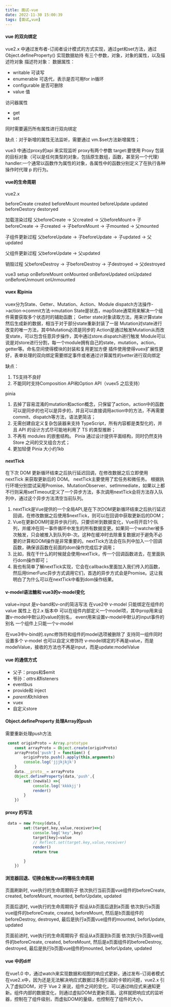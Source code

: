 ```yaml
---
title: 面试-vue
date: 2022-11-30 15:00:39
tags: [面试,vue]
---
```


#### vue 的双向绑定
vue2.x 中通过发布者-订阅者设计模式的方式实现，通过get和set方法，通过Object.defineProperty() 实现数据劫持
有三个参数，对象，对象的属性，以及描述符对象
描述符对象： 数据属性：
- writable 可读写
- enumerable 可迭代，表示是否可用for in循环
- configurable 是否可删除
- value 值

访问器属性
- get
- set

同时需要遍历所有属性进行双向绑定


缺点：对于新增的属性无法监听，需要通过 vm.$set方法新增属性；

vue3 中通过proxy的api 来实现监听
proxy有两个参数
target:要使用 Proxy 包装的目标对象（可以是任何类型的对象，包括原生数组，函数，甚至另一个代理）
handler:一个通常以函数作为属性的对象，各属性中的函数分别定义了在执行各种操作时代理 p 的行为。


#### vue的生命周期
vue2.x

beforeCreate
created
beforeMount
mounted
beforeUpdate
updated
beforeDestory
destoryed

加载渲染过程
父beforeCreate -> 父created -> 父beforeMount-> 子beforeCreate -> 子created -> 子beforeMount -> 子mounted -> 父mounted

子组件更新过程
父beforeUpdate -> 子beforeUpdate -> 子updated -> 父updated

父组件更新过程
父beforeUpdate -> 父updated

销毁过程
父beforeDestroy -> 子beforeDestroy -> 子destroyed -> 父destroyed



vue3
setup
onBeforeMount
onMounted
onBeforeUpdated
onUpdated
onBeforeUnmount
onUnmounted

#### vuex 和pinia

vuex分为State、Getter、Mutation、Action、Module
dispatch方法操作->action->commit方法->mutation
State是状态，mapState通常用来解决一个组件需要获取多个状态时的辅助函数；
Getter state对象读取方法，用来计算state然后生成新的数据，相当于对于部分state重新封装了一层
Mutation对state进行改变的唯一方法，其中Mutation必须是同步的
Action是通过触发Mutation从而改变state，可以包含任意异步操作，其中通过store.dispatch进行触发
Module可以说是对store进行分割，每一个module拥有自己的state，mutation，action，getter等。命名空间使得模块的封装和复用更加方便
插件使用使得vuex扩展性更好，表单处理的双向绑定需要绑定事件或者通过计算属性的setter进行双向绑定

缺点：
1. TS支持不良好
2. 不能同时支持Composition API和Option API（vuex5 之后支持）


pinia
1. 去掉了容易混淆的mutation和action概念，只保留了action，action中的函数可以是同步的也可以是异步的，并且可以直接调用action中的方法，不再需要commit、dispatch等方法，语法更简洁；
2. 无需创建自定义复杂包装器来支持 TypeScript，所有内容都是类型化的，并且 API 的设计方式尽可能地利用了 TS 的类型推断；
3. 不再有 modules 的嵌套结构。 Pinia 通过设计提供平面结构，同时仍然支持 Store 之间的交叉组合方式；
4. 更加轻便 Pinia 大小约1kb


#### nextTick
在下次 DOM 更新循环结束之后执行延迟回调，在修改数据之后立即使用 nextTick 来获取更新后的 DOM。 nextTick主要使用了宏任务和微任务。 根据执行环境分别尝试采用Promise、MutationObserver、setImmediate，如果以上都不行则采用setTimeout定义了一个异步方法，多次调用nextTick会将方法存入队列中，通过这个异步方法清空当前队列。

1. nextTick是Vue提供的一个全局API,是在下次DOM更新循环结束之后执行延迟回调，在修改数据之后使用$nextTick，则可以在回调中获取更新后的DOM；
2. Vue在更新DOM时是异步执行的。只要侦听到数据变化，Vue将开启1个队列，并缓冲在同一事件循环中发生的所有数据变更。如果同一个watcher被多次触发，只会被推入到队列中-次。这种在缓冲时去除重复数据对于避免不必要的计算和DOM操作是非常重要的。nextTick方法会在队列中加入一个回调函数，确保该函数在前面的dom操作完成后才调用；
3. 比如，我在干什么的时候就会使用nextTick，传一个回调函数进去，在里面执行dom操作即可；
4. 我也有简单了解nextTick实现，它会在callbacks里面加入我们传入的函数，然后用timerFunc异步方式调用它们，首选的异步方式会是Promise。这让我明白了为什么可以在nextTick中看到dom操作结果。





#### v-model语法糖和 vue3的v-model变化
value+input 是v-band和v-on的简洁写法
在vue2中 v-model 只能绑定在组件的 value 属性上
在2.x 版本中 可以在组件内部定义一个model项，其中prop用来设置v-model中默认的value的别名， event用来设置v-model中默认的input事件的别名
一个组件上只能一个v-model

在vue3中v-bind的.sync修饰符和组件的model选项被删除了
支持同一组件同时设置多个 v-model
也可以自定义修饰符
v-model绑定的不再是value，而是modelValue，接收的方法也不再是input，而是update:modelValue


#### vue 的通信方式
- 父子：props和$emit
- 爷孙：$attrs和$listeners
- eventbus
- provide和 inject
- $parent 和$children
- vuex
- 自定义store


#### Object.defineProperty 处理Array的push
需要重新处理push方法
```js
 const originProto = Array.prototype
    const arrayProto = Object.create(originProto)
    arrayProto['push'] = function() {
        originProto.push().apply(this,arguments)
        console.log('jjjkjkjk')
    }
    data.__proto__= arrayProto
    Object.defineProperty(data,'push',{
        set:(newVal) =>{
            console.log('kkkkjj')
            render()
        }
    })
```

#### proxy 的写法

```js
 data = new Proxy(data,{
        set:(target,key,value,receiver)=>{
            console.log('key',key)
            target[key]=value
            // Reflect.set(target.key,value,receiver)
            render()
            return true

        }
    })
```

#### 浏览器回退、切换会触发vue的哪些生命周期

页面刷新时, vue执行的生命周期钩子
依次执行当前页面vue组件的beforeCreate, created, beforeMount, mounted, beforUpdate, updated

页面后退时, vue执行的生命周期钩子
假设从b页面后退到a页面
依次执行a页面vue组件的beforeCreate, created, beforeMount, 然后是b页面组件的beforeDestroy, destroyed, 最后是执行a页面vue组件的mounted, beforUpdate, updated

页面前进时, vue执行的生命周期钩子
假设从a页面到b页面
依次执行b页面vue组件的beforeCreate, created, beforeMount, 然后是a页面组件的beforeDestroy, destroyed, 最后是执行b页面vue组件的mounted, beforUpdate, updated


#### vue 中的diff
在vue1.0 中，通过watch来实现数据和视图的响应式更新，通过发布-订阅者模式
在vue2.x中，因为还是无法解决响应式数据过多而引起的卡顿的问题，vue2.x 引入了虚拟DOM，对于 Vue 2 来说，组件之间的变化，可以通过响应式来通知更新。组件内部的数据变化，则通过虚拟DOM去更新页面。这样就把响应式的监听器，控制在了组件级别，而虚拟DOM的量级，也控制在了组件的大小。